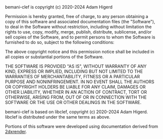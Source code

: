 bemani-clef is copyright (c) 2020-2024 Adam Higerd

Permission is hereby granted, free of charge, to any person obtaining a copy of
this software and associated documentation files (the "Software"), to deal in
the Software without restriction, including without limitation the rights to
use, copy, modify, merge, publish, distribute, sublicense, and/or sell copies
of the Software, and to permit persons to whom the Software is furnished to do
so, subject to the following conditions:

The above copyright notice and this permission notice shall be included in all
copies or substantial portions of the Software.

THE SOFTWARE IS PROVIDED "AS IS", WITHOUT WARRANTY OF ANY KIND, EXPRESS OR
IMPLIED, INCLUDING BUT NOT LIMITED TO THE WARRANTIES OF MERCHANTABILITY, FITNESS
OR A PARTICULAR PURPOSE AND NONINFRINGEMENT. IN NO EVENT SHALL THE AUTHORS OR
COPYRIGHT HOLDERS BE LIABLE FOR ANY CLAIM, DAMAGES OR OTHER LIABILITY, WHETHER
IN AN ACTION OF CONTRACT, TORT OR OTHERWISE, ARISING FROM, OUT OF OR IN
CONNECTION WITH THE SOFTWARE OR THE USE OR OTHER DEALINGS IN THE SOFTWARE.


bemani-clef is based on libclef, copyright (c) 2020-2024 Adam Higerd.
libclef is distributed under the same terms as above.

Portions of this software were developed using documentation derived from
[2dxrender](https://github.com/Kuroshirowak/2dxrender).
